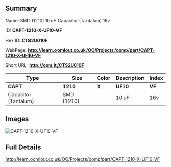 

## Summary
 
Name: SMD (1210) 10 uF Capacitor (Tantalum) 16v

ID: __CAPT-1210-X-UF10-VF__

Hex ID: __CTS2U010F__

WebPage: __http://learn.oomlout.co.uk/OO/Projects/oomp/part/CAPT-1210-X-UF10-VF__

Short URL: __http://oom.lt/CTS2U010F__


| Type   | Size   | Color   | Description   | Index   |    
| ----- | ------   | ------   | -----   | ----   |    
| __CAPT__   					| __1210__   					| __X__    						| __UF10__    					| __VF__ |    
| Capacitor (Tantalum)		| SMD (1210)	| 		| 10 uF	| 16v	|

## Images
![CAPT-1210-X-UF10-VF](http://oomlout.com/oomp-gen/parts/CAPT-1210-X-UF10-VF/CAPT-1210-X-UF10-VF_420.jpg)

## Full Details

 http://learn.oomlout.co.uk/OO/Projects/oomp/part/CAPT-1210-X-UF10-VF

